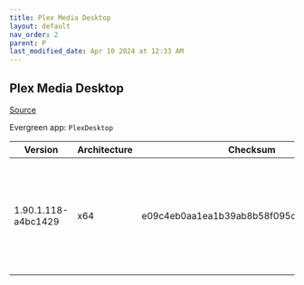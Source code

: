 ```yaml
---
title: Plex Media Desktop
layout: default
nav_order: 2
parent: P
last_modified_date: Apr 10 2024 at 12:33 AM
---
```


## Plex Media Desktop

[Source](https://www.plex.tv/media-server-downloads/)

Evergreen app: `PlexDesktop`

| Version             | Architecture | Checksum                                 | URI                                                                                                                                                                                                              |
| ------------------- | ------------ | ---------------------------------------- | ---------------------------------------------------------------------------------------------------------------------------------------------------------------------------------------------------------------- |
| 1.90.1.118-a4bc1429 | x64          | e09c4eb0aa1ea1b39ab8b58f095ca2978feb3591 | [https://downloads.plex.tv/plex-desktop/1.90.1.118-a4bc1429/windows/Plex-1.90.1.118-a4bc1429-x86_64.exe](https://downloads.plex.tv/plex-desktop/1.90.1.118-a4bc1429/windows/Plex-1.90.1.118-a4bc1429-x86_64.exe) |
